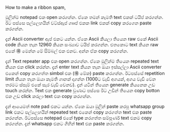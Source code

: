 How to make a ribbon spam,

මුලින්ම notepad එක open කරගන්න. ඒකෙ තමන් කැමති text එකක් ටයිප් කරගන්න. ඊට පස්සෙ පල්ලෙහයින් වට්ස්ඇප් ගෲප් එකක link එකක් copy කරගෙන paste කරගන්න.

දැන් Ascii converter ඇප් එකට යන්න. ඒකෙ Ascii කියලා තියෙන raw එකේ Ascii code කියන තැන 12960 කියන සංඛ්‍යාව ටයිප් කරගන්න. එතකොට text කියන raw එකේ ㊠ මෙන්න මේ සිම්බල් එක එනව. අන්න ඒක copy කරගන්න. 

දැන් Text repeater app එක open කරගන්න. ඒකෙ මුලින්ම තියෙන repeated text කියන එක click කරන්න. දැන් enter text කියන තැන ඔයා ඉස්සල්ලා Ascii converter එකෙන් copy කරගත්ත simbol එක (㊠ මේක) paste කරගන්න. ඊටපස්සේ repetition limit කියන තැන ඔයා කැමති ගානක් දාගන්න (1000ට වැඩි අගයක්, අගය වැඩි වෙන තරමට ස්පෑම් එකේ සැර වැඩි වෙනව). දැන් යටින් තියෙන generate කියනෙක උඩ touch කරන්න. Text එක generate වුණාට පස්සෙ ඊට උඩින් තියෙන copy botton එක උඩ click කරලා text එක copy කරගන්න.

දැන් ආයෙමත් note pad එකට යන්න. ඒකෙ ඔයා මුලින් paste කරපු whatsapp group link එකට පල්ලෙහයින් repeated text එකෙන් copy කරගත්ත text එක paste කරගන්න. ඊටපස්සෙ notepad එකේ type කරගත්ත සම්පූර්ණ text එකම copy කරගන්න. දැන් whatsapp එකට ගිහින් text එක paste කරගන්න.
